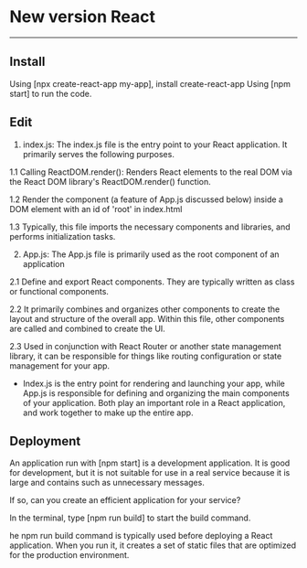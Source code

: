 # New version React

---

## Install

Using [npx create-react-app my-app], install create-react-app
Using [npm start] to run the code.

## Edit

1. index.js: The index.js file is the entry point to your React application. It primarily serves the following purposes.

1.1 Calling ReactDOM.render(): Renders React elements to the real DOM via the React DOM library's ReactDOM.render() function.

1.2 Render the <App /> component (a feature of App.js discussed below) inside a DOM element with an id of 'root' in index.html

1.3 Typically, this file imports the necessary components and libraries, and performs initialization tasks.

2. App.js: The App.js file is primarily used as the root component of an application

2.1 Define and export React components. They are typically written as class or functional components.

2.2 It primarily combines and organizes other components to create the layout and structure of the overall app. Within this file, other components are called and combined to create the UI.

2.3 Used in conjunction with React Router or another state management library, it can be responsible for things like routing configuration or state management for your app.

- Index.js is the entry point for rendering and launching your app, while App.js is responsible for defining and organizing the main components of your application. Both play an important role in a React application, and work together to make up the entire app.

## Deployment

An application run with [npm start] is a development application. It is good for development, but it is not suitable for use in a real service because it is large and contains such as unnecessary messages.

If so, can you create an efficient application for your service?

In the terminal, type [npm run build] to start the build command.

he npm run build command is typically used before deploying a React application. When you run it, it creates a set of static files that are optimized for the production environment.
